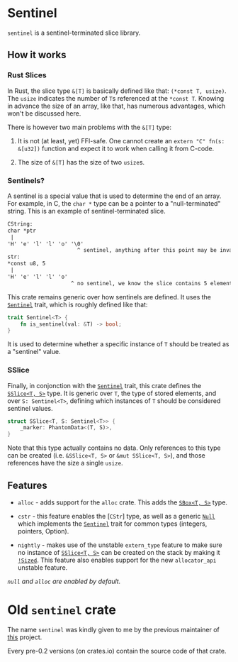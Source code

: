 # Sentinel

`sentinel` is a sentinel-terminated slice library.

## How it works

### Rust Slices

In Rust, the slice type `&[T]` is basically defined like that: `(*const T, usize)`. The `usize` indicates the number of `T`s referenced at the `*const T`. Knowing in advance the size of an array, like that, has numerous advantages, which won't be discussed here.

There is however two main problems with the `&[T]` type:

1. It is not (at least, yet) FFI-safe. One cannot create an `extern "C" fn(s: &[u32])` function and expect it to work when calling it from C-code.

2. The size of `&[T]` has the size of two `usize`s.

### Sentinels?

A sentinel is a special value that is used to determine the end of an array. For example, in C, the `char *` type can be a pointer to a "null-terminated" string. This is an example of sentinel-terminated slice.

```txt
CString:
char *ptr
 |
'H' 'e' 'l' 'l' 'o' '\0'
                      ^ sentinel, anything after this point may be invalid.
str:
*const u8, 5
 |
'H' 'e' 'l' 'l' 'o'
                    ^ no sentinel, we know the slice contains 5 elements.
```

This crate remains generic over how sentinels are defined. It uses the [`Sentinel`] trait, which is roughly defined like that:

```Rust
trait Sentinel<T> {
    fn is_sentinel(val: &T) -> bool;
}
```

It is used to determine whether a specific instance of `T` should be treated as a "sentinel" value.

### SSlice

Finally, in conjonction with the [`Sentinel`] trait, this crate defines the [`SSlice<T, S>`] type. It is generic over `T`, the type of stored elements, and over `S: Sentinel<T>`, defining which instances of `T` should be considered sentinel values.

```Rust
struct SSlice<T, S: Sentinel<T>> {
    _marker: PhantomData<(T, S)>,
}
```

Note that this type actually contains no data. Only references to this type can be created (i.e. `&SSlice<T, S>` or `&mut SSlice<T, S>`), and those references have the size a single `usize`.

## Features

 - `alloc` - adds support for the `alloc` crate. This adds the [`SBox<T, S>`] type.

 - `cstr` - this feature enables the [`CStr`] type, as well as a generic [`Null`] which implements the [`Sentinel`] trait for common types (integers, pointers, Option<T>).

 - `nightly` - makes use of the unstable `extern_type` feature to make sure no instance of [`SSlice<T, S>`] can be created on the stack by making it [`!Sized`]. This feature also enables support for the new `allocator_api` unstable feature.

*`null` and `alloc` are enabled by default.*

# Old `sentinel` crate

The name `sentinel` was kindly given to me by the previous maintainer of [this](https://github.com/maidsafe-archive/sentinel) project.

Every pre-0.2 versions (on crates.io) contain the source code of that crate.
 
[`Sentinel`]: https://docs.rs/sentinel/0.2.0/sentinel/trait.Sentinel.html
[`!Sized`]: https://doc.rust-lang.org/stable/core/marker/trait.Sized.html
[`Null`]: https://docs.rs/sentinel/0.2.0/sentinel/struct.Null.html
[`SBox<T, S>`]: https://docs.rs/sentinel/0.2.0/sentinel/struct.SBox.html
[`SSlice<T, S>`]: https://docs.rs/sentinel/0.2.0/sentinel/struct.SSlice.html